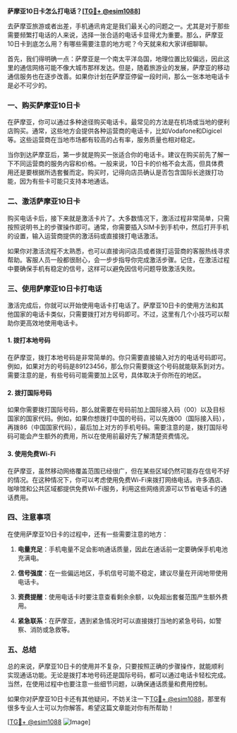 **萨摩亚10日卡怎么打电话？[[TG💪+ @esim1088](https://t.me/s/esim1088)]**

去萨摩亚旅游或者出差，手机通讯肯定是我们最关心的问题之一。尤其是对于那些需要频繁打电话的人来说，选择一张合适的电话卡显得尤为重要。那么，萨摩亚10日卡到底怎么用？有哪些需要注意的地方呢？今天就来和大家详细聊聊。

首先，我们得明确一点：萨摩亚是一个南太平洋岛国，地理位置比较偏远，因此这里的通信网络可能不像大城市那样发达。但是，随着旅游业的发展，萨摩亚的移动通信服务也在逐步改善。如果你计划在萨摩亚停留一段时间，那么一张本地电话卡是必不可少的。

### 一、购买萨摩亚10日卡

在萨摩亚，你可以通过多种途径购买电话卡。最常见的方法是在机场或当地的便利店购买。通常，这些地方会提供各种运营商的电话卡，比如Vodafone和Digicel等。这些运营商在当地市场都有较高的占有率，服务质量也相对稳定。

当你到达萨摩亚后，第一步就是购买一张适合你的电话卡。建议在购买前先了解一下不同运营商的服务内容和价格。一般来说，10日卡的价格不会太高，但具体费用还是要根据所选套餐而定。购买时，记得向店员确认是否包含国际长途拨打功能，因为有些卡可能只支持本地通话。

### 二、激活萨摩亚10日卡

购买电话卡后，接下来就是激活卡片了。大多数情况下，激活过程非常简单，只需按照说明书上的步骤操作即可。通常，你需要插入SIM卡到手机中，然后打开手机的设置，输入运营商提供的激活码或直接拨打电话激活。

如果你对激活流程不太熟悉，也可以直接询问店员或者拨打运营商的客服热线寻求帮助。客服人员一般都很耐心，会一步步指导你完成激活步骤。记住，在激活过程中要确保手机有稳定的信号，这样可以避免因信号问题导致激活失败。

### 三、使用萨摩亚10日卡打电话

激活完成后，你就可以开始使用电话卡打电话了。萨摩亚10日卡的使用方法和其他国家的电话卡类似，只需要拨打对方号码即可。不过，这里有几个小技巧可以帮助你更高效地使用电话卡。

#### 1. 拨打本地号码

在萨摩亚，拨打本地号码是非常简单的。你只需要直接输入对方的电话号码即可。例如，如果对方的号码是89123456，那么你只需要拨这个号码就能联系到对方。需要注意的是，有些号码可能需要加上区号，具体取决于你所在的地区。

#### 2. 拨打国际号码

如果你需要拨打国际号码，那么就需要在号码前加上国际接入码（00）以及目标国家的国家代码。例如，如果你想拨打中国的号码，可以先拨00（国际接入码），再拨86（中国国家代码），最后加上对方的手机号码。需要注意的是，拨打国际号码可能会产生额外的费用，所以在使用前最好先了解清楚资费情况。

#### 3. 使用免费Wi-Fi

在萨摩亚，虽然移动网络覆盖范围已经很广，但在某些区域仍然可能存在信号不好的情况。在这种情况下，你可以考虑使用免费Wi-Fi来拨打网络电话。许多酒店、咖啡馆和公共区域都提供免费Wi-Fi服务，利用这些网络资源可以节省电话卡的通话费用。

### 四、注意事项

在使用萨摩亚10日卡的过程中，还有一些需要注意的地方：

1. **电量充足**：手机电量不足会影响通话质量，因此在通话前一定要确保手机电池充满电。
   
2. **信号强度**：在一些偏远地区，手机信号可能不稳定，建议尽量在开阔地带使用电话卡。

3. **资费提醒**：使用电话卡时要注意查看剩余余额，以免超出套餐范围产生额外费用。

4. **紧急联系**：在萨摩亚，遇到紧急情况时可以直接拨打当地的紧急号码，如警察、消防或急救等。

### 五、总结

总的来说，萨摩亚10日卡的使用并不复杂，只要按照正确的步骤操作，就能顺利实现通话功能。无论是拨打本地号码还是国际号码，都可以通过电话卡轻松完成。当然，在使用过程中也要注意一些细节问题，以确保通话质量和费用控制。

如果你对萨摩亚10日卡还有其他疑问，不妨关注一下[TG💪+ @esim1088](https://t.me/s/esim1088)，那里有很多专业人士可以为你解答。希望这篇文章能对你有所帮助！

[[TG💪+ @esim1088](https://t.me/s/esim1088) ![Image](https://i.postimg.cc/4NQfJmqS/Snipaste-2025-05-13-00-14-12.png)]